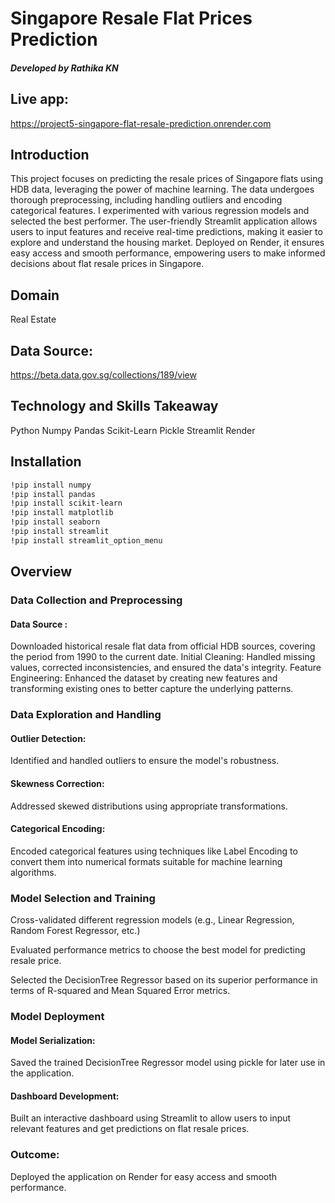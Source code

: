 
# Singapore Resale Flat Prices Prediction
##### Developed by Rathika KN

## Live app:
https://project5-singapore-flat-resale-prediction.onrender.com
## Introduction

This project focuses on predicting the resale prices of Singapore flats using HDB data, leveraging the power of machine learning. The data undergoes thorough preprocessing, including handling outliers and encoding categorical features. I experimented with various regression models and selected the best performer. The user-friendly Streamlit application allows users to input features and receive real-time predictions, making it easier to explore and understand the housing market. Deployed on Render, it ensures easy access and smooth performance, empowering users to make informed decisions about flat resale prices in Singapore.

## Domain

Real Estate

## Data Source: 
https://beta.data.gov.sg/collections/189/view

## Technology and Skills Takeaway

Python
Numpy
Pandas
Scikit-Learn
Pickle
Streamlit
Render

## Installation

```bash
!pip install numpy
!pip install pandas
!pip install scikit-learn
!pip install matplotlib
!pip install seaborn
!pip install streamlit
!pip install streamlit_option_menu
```

## Overview

### Data Collection and Preprocessing

#### Data Source : 
Downloaded historical resale flat data from official HDB sources, covering the period from 1990 to the current date.
Initial Cleaning: Handled missing values, corrected inconsistencies, and ensured the data's integrity.
Feature Engineering: Enhanced the dataset by creating new features and transforming existing ones to better capture the underlying patterns.

### Data Exploration and Handling

#### Outlier Detection: 
Identified and handled outliers to ensure the model's robustness.
#### Skewness Correction: 
Addressed skewed distributions using appropriate transformations.
#### Categorical Encoding: 
Encoded categorical features using techniques like Label Encoding to convert them into numerical formats suitable for machine learning algorithms.

### Model Selection and Training

Cross-validated different regression models (e.g., Linear Regression, Random Forest Regressor, etc.)

Evaluated performance metrics to choose the best model for predicting resale price.

Selected the DecisionTree Regressor based on its superior performance in terms of R-squared and Mean Squared Error metrics.

### Model Deployment

#### Model Serialization: 

Saved the trained DecisionTree Regressor model using pickle for later use in the application.

#### Dashboard Development: 

Built an interactive dashboard using Streamlit to allow users to input relevant features and get predictions on flat resale prices.

### Outcome: 
Deployed the application on Render for easy access and smooth performance.



